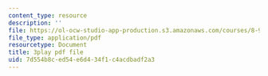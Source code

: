```yaml
---
content_type: resource
description: ''
file: https://ol-ocw-studio-app-production.s3.amazonaws.com/courses/8-962-general-relativity-spring-2020/7d554b8ced54e6d434f1c4acdbadf2a3_p_10lgn2BiI.pdf
file_type: application/pdf
resourcetype: Document
title: 3play pdf file
uid: 7d554b8c-ed54-e6d4-34f1-c4acdbadf2a3
---
```

